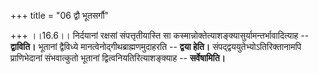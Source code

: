 +++
title = "06 द्वौ भूतसर्गौ"

+++
।।16.6।। निर्दयानां रक्षसां संपत्तृतीयास्ति सा
कस्मान्नोक्तेत्याशङ्क्यासुर्यामन्तर्भावादित्याह -- **द्वाविति।** भूतानां
द्वैविध्ये मानत्वेनोद्गीथब्राह्मणमुदाहरति -- **द्वया हेति।**
संपद्द्वययुतेभ्योऽतिरिक्तानामपि प्राणिभेदानां संभवात्कुतो भूतानां
द्वित्वनियतिरित्याशङ्क्याह -- **सर्वेषामिति।**
